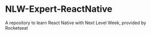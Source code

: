 # NLW-Expert-ReactNative
A repository to learn React Native with Next Level Week, provided by Rocketseat
